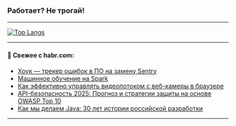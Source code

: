 ### Работает? Не трогай!

---
<!--
#### 🛠️ Technical stack:

![Java](https://img.shields.io/badge/Java-informational?logo=Oracle&style=flat&logoColor=white&color=FF4500)
![Kotlin](https://img.shields.io/badge/Kotlin-informational?logo=Kotlin&style=flat&logoColor=white&color=774D97)
![TS](https://img.shields.io/badge/TypeScript-informational?logo=typeScript&style=flat&logoColor=black&color=017acc)
![Python](https://img.shields.io/badge/Python-informational?logo=Python&style=flat&logoColor=black&color=ffdd54) <br>
![Spring](https://img.shields.io/badge/Spring-informational?logo=Spring&style=flat&logoColor=white&color=6DB33F) 
![SpringBoot](https://img.shields.io/badge/SpringBoot-informational?logo=SpringBoot&style=flat&logoColor=white&color=6DB33F)
![Nest](https://img.shields.io/badge/NestJS-informational?logo=NestJS&style=flat&logoColor=white&color=E0234E) 
![NodeJS](https://img.shields.io/badge/NodeJS-informational?logo=node.js&style=flat&logoColor=white&color=70A760)<br>
![PostgreSQL](https://img.shields.io/badge/PostgreSQL-informational?logo=PostgreSQL&style=flat&logoColor=white&color=DAA520)
![MongoDB](https://img.shields.io/badge/MongoDB-informational?logo=MongoDB&style=flat&logoColor=white&color=870000)
![Apache](https://img.shields.io/badge/Apache-informational?logo=apache&style=flat&logoColor=white&color=f74e28)

___ 
-->

<!--- #### 🛠️ : --->

[![Top Langs](https://github-readme-stats-82jvfl3w3-advtsettinggmailcoms-projects.vercel.app/api/top-langs/?username=zloylis&langs_count=10&hide_title=true&title_color=e6edf3&size_weight=0.5&count_weight=0.5&layout=compact&hide_progress=true&hide_border=true&theme=dracula)](https://github.com/zloylis)

<!---


####  :octocat:&nbsp;&nbsp; Статистика:

![GitHub stats](https://github-readme-stats-u2qms2cxw-advtsettinggmailcoms-projects.vercel.app/api?username=zloylis&show_icons=true&hide_border=true&theme=dracula&title_color=e6edf3&include_all_commits=true&count_private=true&hide_rank=false&hide_title=true&rank_icon=github)
-->
---

#### 💬 Свежее с habr.com:

<!-- BLOG-POST-LIST:START -->
- [Хоук ― трекер ошибок в ПО на замену Sentry](https://habr.com/ru/companies/spbifmo/articles/868350/?utm_source=habrahabr&utm_medium=rss&utm_campaign=868350)
- [Машинное обучение на Spark](https://habr.com/ru/companies/vk/articles/868114/?utm_source=habrahabr&utm_medium=rss&utm_campaign=868114)
- [Как эффективно управлять видеопотоком с веб-камеры в браузере](https://habr.com/ru/companies/sberbank/articles/868134/?utm_source=habrahabr&utm_medium=rss&utm_campaign=868134)
- [API-безопасность 2025: Прогноз и стратегии защиты на основе OWASP Top 10](https://habr.com/ru/articles/868320/?utm_source=habrahabr&utm_medium=rss&utm_campaign=868320)
- [Как мы делаем Java: 30 лет истории российской разработки](https://habr.com/ru/companies/axiomjdk/articles/868056/?utm_source=habrahabr&utm_medium=rss&utm_campaign=868056)
<!-- BLOG-POST-LIST:END -->

---
